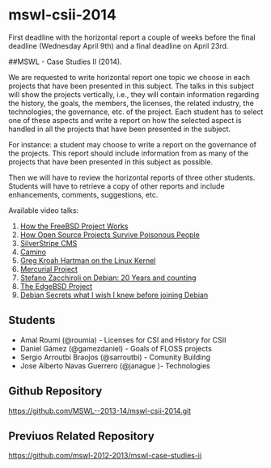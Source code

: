 mswl-csii-2014
==============

First deadline with the horizontal report a couple of weeks before the final deadline (Wednesday April 9th) and a final deadline on April 23rd.

##MSWL - Case Studies II (2014).

We are requested to write horizontal report one topic we choose in each projects that have been presented in this subject. The talks in this subject will show the projects vertically, i.e., they will contain information regarding the history, the goals, the members, the licenses, the related industry, the technologies, the governance, etc. of the project. Each student has to select one of these aspects and write a report on how the selected aspect is handled in all the projects that have been presented in the subject.

For instance: a student may choose to write a report on the governance of the projects. This report should include information from as many of the projects that have been presented in this subject as possible.

Then we will have to review the horizontal reports of three other students. Students will have to retrieve a copy of other reports and include enhancements, comments, suggestions, etc.


Available video talks:

1. [How the FreeBSD Project Works](http://www.youtube.com/watch?v=nNkqKdLm1rU)
2. [How Open Source Projects Survive Poisonous People](http://www.youtube.com/watch?v=ZSFDm3UYkeE)
3. [SilverStripe CMS](http://www.youtube.com/watch?v=9hHHfNJAvi8)
4. [Camino](http://www.youtube.com/watch?v=vGTbVz38CNo)
5. [Greg Kroah Hartman on the Linux Kernel](http://www.youtube.com/watch?v=L2SED6sewRw)
6. [Mercurial Project](http://www.youtube.com/watch?v=1sV8Z_Lmpt4)
7. [Stefano Zacchiroli on Debian: 20 Years and counting](http://www.youtube.com/watch?v=yKr2qExNoLY)
8. [The EdgeBSD Project](http://www.youtube.com/watch?v=_D_iaad5rPo)
9. [Debian Secrets what I wish I knew before joining Debian](http://www.youtube.com/watch?v=jyEmjWvoeNo)


## Students

* Amal Roumi  (@roumia) - Licenses for CSI and History for CSII
* Daniel Gámez (@gamezdaniel) - Goals of FLOSS projects 
* Sergio Arroutbi Braojos (@sarroutbi) - Comunity Building
* Jose Alberto Navas Guerrero (@janague )- Technologies

## Github Repository

https://github.com/MSWL--2013-14/mswl-csii-2014.git

## Previuos Related Repository

https://github.com/mswl-2012-2013/mswl-case-studies-ii

